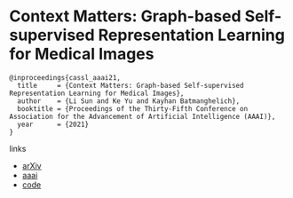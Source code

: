 # Context Matters: Graph-based Self-supervised Representation Learning for Medical Images

```
@inproceedings{cassl_aaai21,
  title     = {Context Matters: Graph-based Self-supervised Representation Learning for Medical Images},
  author    = {Li Sun and Ke Yu and Kayhan Batmanghelich},
  booktitle = {Proceedings of the Thirty-Fifth Conference on Association for the Advancement of Artificial Intelligence (AAAI)},
  year      = {2021}
}
```

links
- [arXiv](https://arxiv.org/abs/2012.06457)
- [aaai](https://www.aaai.org/AAAI21Papers/AAAI-8373.SunL.pdf)
- [code](https://github.com/batmanlab/Context_Aware_SSL)

